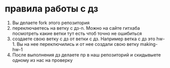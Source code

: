 # правила работы с дз

1) Вы делаете fork этого репозитория
2) переключаетесь на ветку с дз-n. Можно на сайте гитхаба посмотреть какие ветки тут есть чтоб точно не ошибиться
3) создаете свою ветку с дз от ветки с дз. Например ветка с дз это hw-1. Вы на нее переключились и от нее создали свою ветку making-hw-1
4) После выполнения дз делаете пр в наш репозиторий и скидывыете одному из нас на проверку
